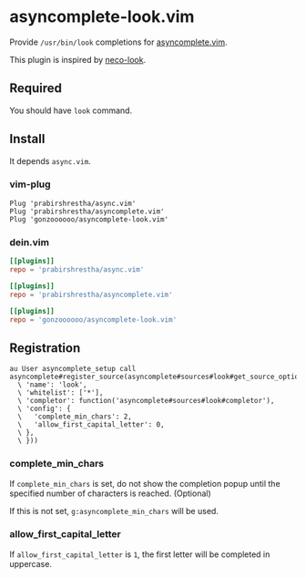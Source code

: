 asyncomplete-look.vim
=====================

Provide `/usr/bin/look` completions for [asyncomplete.vim](https://github.com/prabirshrestha/asyncomplete.vim).

This plugin is inspired by [neco-look](https://github.com/ujihisa/neco-look).

## Required

You should have `look` command.

## Install

It depends `async.vim`.

### vim-plug

```
Plug 'prabirshrestha/async.vim'
Plug 'prabirshrestha/asyncomplete.vim'
Plug 'gonzoooooo/asyncomplete-look.vim'
```

### dein.vim

```toml
[[plugins]]
repo = 'prabirshrestha/async.vim'

[[plugins]]
repo = 'prabirshrestha/asyncomplete.vim'

[[plugins]]
repo = 'gonzoooooo/asyncomplete-look.vim'
```

## Registration

```
au User asyncomplete_setup call asyncomplete#register_source(asyncomplete#sources#look#get_source_options({
  \ 'name': 'look',
  \ 'whitelist': ['*'],
  \ 'completor': function('asyncomplete#sources#look#completor'),
  \ 'config': {
  \   'complete_min_chars': 2,
  \   'allow_first_capital_letter': 0,
  \ },
  \ }))
```

### complete_min_chars

If `complete_min_chars` is set, do not show the completion popup until the specified number of characters is reached. (Optional)

If this is not set, `g:asyncomplete_min_chars` will be used.

### allow_first_capital_letter

If `allow_first_capital_letter` is `1`, the first letter will be completed in uppercase.
